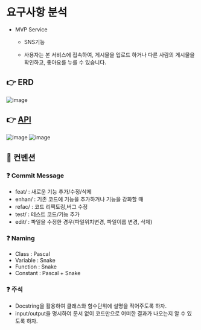 # 요구사항 분석
- MVP Service
    
    - SNS기능
    
    - 사용자는 본 서비스에 접속하여, 게시물을 업로드 하거나 다른 사람의 게시물을 확인하고, 좋아요를 누를 수 있습니다.

## 👉 ERD

![image](https://user-images.githubusercontent.com/101394490/191940316-dbc426ae-9a26-4eac-9f02-e30a5392bb3d.png)

## 👉 <a href="https://kimphysicsman.notion.site/66e7f794e7b4427c953f979a6e65ccd9?v=9967c73671d24796a9efb88bd8f651fb"> API</a>
![image](https://user-images.githubusercontent.com/101394490/191940745-9fea2309-0d0b-443b-914a-f56e9560d034.png)
![image](https://user-images.githubusercontent.com/101394490/191940808-c40ccb47-ecca-41b6-8fa7-a41433162562.png)


## 📌 컨벤션

### ❓ Commit Message

- feat/ : 새로운 기능 추가/수정/삭제
- enhan/ : 기존 코드에 기능을 추가하거나 기능을 강화할 때
- refac/ : 코드 리팩토링,버그 수정
- test/ : 테스트 코드/기능 추가
- edit/ : 파일을 수정한 경우(파일위치변경, 파일이름 변경, 삭제)

### ❓ Naming

- Class : Pascal
- Variable : Snake
- Function : Snake
- Constant : Pascal + Snake

### ❓ 주석

- Docstring을 활용하여 클래스와 함수단위에 설명을 적어주도록 하자.
- input/output을 명시하여 문서 없이 코드만으로 어떠한 결과가 나오는지 알 수 있도록 하자.

